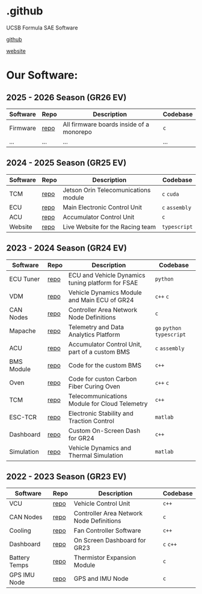 # .github
UCSB Formula SAE Software

[github](https://github.com/Gaucho-Racing)

[website](https://gauchoracing.com)


# Our Software:

## 2025 - 2026 Season (GR26 EV)

Software | Repo | Description | Codebase
--- | --- | --- | ---
Firmware | [repo](https://github.com/Gaucho-Racing/Firmware) | All firmware boards inside of a monorepo | `c`
... | ... | ... | ...

## 2024 - 2025 Season (GR25 EV)

Software | Repo | Description | Codebase
--- | --- | --- | ---
TCM | [repo](https://github.com/Gaucho-Racing/TCM-25) | Jetson Orin Telecomunications module | `c` `cuda`
ECU | [repo](https://github.com/Gaucho-Racing/ECU-25) | Main Electronic Control Unit | `c` `assembly`
ACU | [repo](https://github.com/Gaucho-Racing/ACU2025) | Accumulator Control Unit | `c`
Website | [repo](https://github.com/Gaucho-Racing/Website) | Live Website for the Racing team | `typescript`

## 2023 - 2024 Season (GR24 EV)

Software | Repo | Description | Codebase
--- | --- | --- | ---
ECU Tuner | [repo](https://github.com/Gaucho-Racing/ECU-TUNING) | ECU and Vehicle Dynamics tuning platform for FSAE | `python`
VDM | [repo](https://github.com/Gaucho-Racing/VDM-2024) | Vehicle Dynamics Module and Main ECU of GR24 | `c++` `c`
CAN Nodes | [repo](https://github.com/Gaucho-Racing/GR24_CAN) | Controller Area Network Node Definitions | `c` 
Mapache | [repo](https://github.com/Gaucho-Racing/Mapache) | Telemetry and Data Analytics Platform | `go` `python` `typescript`
ACU | [repo](https://github.com/Gaucho-Racing/ACU2024) | Accumulator Control Unit, part of a custom BMS | `c` `assembly`
BMS Module | [repo](https://github.com/Gaucho-Racing/GR24-BMS-Module) | Code for the custom BMS | `c++`
Oven | [repo](https://github.com/Gaucho-Racing/oven) | Code for custon Carbon Fiber Curing Oven | `c++` `c`
TCM | [repo](https://github.com/Gaucho-Racing/Full-TCM) | Telecommunications Module for Cloud Telemetry | `c++`
ESC-TCR | [repo](https://github.com/Gaucho-Racing/ESC-TCR) | Electronic Stability and Traction Control | `matlab`
Dashboard | [repo](https://github.com/Gaucho-Racing/Dashboard_24) | Custom On-Screen Dash for GR24 | `c++` 
Simulation | [repo](https://github.com/Gaucho-Racing/GR24Dynamics) | Vehicle Dynamics and Thermal Simulation | `matlab`


## 2022 - 2023 Season (GR23 EV)

Software | Repo | Description | Codebase 
--- | --- | --- | ---
VCU | [repo](https://github.com/Gaucho-Racing/VCU) | Vehicle Control Unit | `c++`
CAN Nodes | [repo](https://github.com/Gaucho-Racing/CAN-work) | Controller Area Network Node Definitions | `c`
Cooling | [repo](https://github.com/Gaucho-Racing/Fan-Controller) | Fan Controller Software | `c++`
Dashboard | [repo](https://github.com/Gaucho-Racing/Dash_-fun) | On Screen Dashboard for GR23 | `c` `c++`
Battery Temps | [repo](https://github.com/Gaucho-Racing/Thermistor-Expansion-Module) | Thermistor Expansion Module | `c`
GPS IMU Node | [repo](https://github.com/Gaucho-Racing/GPS-IMU-Node) | GPS and IMU Node | `c`

